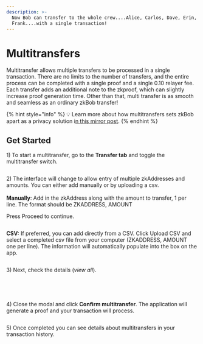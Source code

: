 ```yaml
---
description: >-
  Now Bob can transfer to the whole crew....Alice, Carlos, Dave, Erin,
  Frank....with a single transaction!
---
```


# Multitransfers

Multitransfer allows multiple transfers to be processed in a single transaction. There are no limits to the number of transfers, and the entire process can be completed with a single proof and a single 0.10 relayer fee.  Each transfer adds an additional note to the zkproof, which can slightly increase proof generation time. Other than that, multi transfer is as smooth and seamless as an ordinary zkBob transfer!

{% hint style="info" %}
💡 Learn more about how multitransfers sets zkBob apart as a privacy solution i[n this mirror post](https://mirror.xyz/0x6132eB883e88CD4E007552b871A6444Bfc34E837/mjYXeD7a005fdCu6dKdohfrSpcqpsuetW6djT46bDFk).
{% endhint %}

## Get Started

1\) To start a multitransfer, go to the **Transfer tab** and toggle the multitransfer switch.&#x20;

<figure><img src="https://lh5.googleusercontent.com/6kqw8dXidUF5PbSnyA4lG8hcKvUsE14PLyvZ3e0sZLOPpVPmHk30rEMnXWYRu1CZRqMpK420XRTI6jrM76O0lYtmNZvgDALDn6lFjEg1nQcM0lR9iXkAN7mk1J-w3lXmhjLcCn83-JQ9v0BQBCTqGNJoenkAsiqv0kfdGJEJUUv8Uc_yQEvNINgxJNWv3g" alt=""><figcaption></figcaption></figure>

2\) The interface will change to allow entry of multiple zkAddresses and amounts. You can either add manually or by uploading a csv.\
\
**Manually**: Add in the zkAddress along with the amount to transfer, 1 per line. The format should be ZKADDRESS, AMOUNT

Press Proceed to continue.

<figure><img src="https://lh5.googleusercontent.com/PxBlXi8rVqpzwHRqR_A4q6vV27g44mo6CSs7ei01UGTGin5LmFy3hK0yfxY6i0uNuP1B97HKqonRWn4F13FytFUIGogLnkQdXsPBZ3yppdH07zp1Ew46LXvu08tDf5Tkk25pS2frp3Ds8K5WoEILxGFc2ucRBRT5TlV0L7oi8dfMMezc-JHJjUKJ9ND3BA" alt=""><figcaption></figcaption></figure>

**CSV:** If preferred, you can add directly from a CSV. Click Upload CSV and select a completed csv file from your computer (ZKADDRESS, AMOUNT  one  per line). The information will automatically populate into the box on the app.

<figure><img src="https://lh5.googleusercontent.com/2XZ2X-urfp79wscz8hwNLTaC-_0Qftk6srWxcjutvgnT8WBHHWhG4H54aCRFuJRF4v5Rmpf6Y4kN8IQdnL4Lt8fXhbEDxbBOW3eHIfxBnfM5wsFX6SC-uqVavwxjru7At6jvV_0Mv-CPBDJnSNPuk-BskE3w1FNIPwCiefjii3l9ysaOHgRTC_k8O8lLGA" alt=""><figcaption></figcaption></figure>

3\) Next, check the details (_view all_).

<figure><img src="https://lh6.googleusercontent.com/y7EeH0urhAiAO2BBXOz2eIaaHqcHIlOX-QHUTCMCbzUs4kFmSkVr9pKefH-VFFaGUlXtOcSH7hEjV6iB-zlciUKGAsZwpbZGrlQH_bPwWuTE8BLsGkc1zu61FaA5VzkCCb83GRyXjuUV0Jpf7e8ilZJs1d-Q8SwjPUEVGlpMrsd8BpIZ2BsEx5pfDsKWAg" alt=""><figcaption><p><br></p></figcaption></figure>

<figure><img src="https://lh3.googleusercontent.com/QElUsXGgKkj8CP4e7Mi1mVo7aaaStZ6IdJIjfZUtEMOcpF5cUoZhxDpPg3M0MMdk_OdC-LUE4rvXy-a5Ezyu9zXJwMpYy6rT-OEbDUwvGcnbk6YGTriq8rdAbHbGKeXV8S1bdnr-zMvunN42uQAIX9l58qwecmEjIsijUJsh8A4UlmRPNqcPSOQzCvlO0Q" alt=""><figcaption></figcaption></figure>

4\) Close the modal and click **Confirm multitransfer**. The application will generate a proof and your transaction will process.&#x20;

<figure><img src="https://lh5.googleusercontent.com/9a92rjirE0L9tspgeeRZWlK919bkp0415VxOkXewNWVHL0-qA7d0p9UvcVIZvMF0tyVWCt2nqY9RRSX1NiSv-Fs-h2SKv9TC7BjNZjum8QkKbhhiFOJZ_7kmHYRs3WLcyF0ox3CwYN6fKVVDFt6pJ-pZVL6nCV_enDL1v_N1cNDytQnNkvGLMkqOr4tahQ" alt=""><figcaption></figcaption></figure>

5\) Once completed you can see details about multitransfers in your transaction history.

<figure><img src="https://lh6.googleusercontent.com/pHK-0t-T8G9kL9F5LIdhxdQHHw9STsOXKDyxBfdZALUG7q7NEV68jju2VSkBdn64kSPdczzl8p5X9W-fVdE-YzZ2C4Klxp3KAcmrreJ7squYpGBtyoWilERhkL54y1dHpLEQ3djgTRPsJHfbC-aR1LbDeaLaPq7S_mnYSHu0_NMAGzAfWbijUq8ynZBGOw" alt=""><figcaption></figcaption></figure>

<figure><img src="https://lh4.googleusercontent.com/JMS7bDOkYkvl3vPka2D5Dpl_Z8GtvRUAmrQVhh02JaVf6vv85wblvBAYiFa3fQxnHW7wv_OxBXrlFbsX27NubIHdjIqqehD9S0oOaA27Mo0ypfOs-AkkjEPdwT36PIJW0HKBo_WRVjZJV-SizhlpOdw7ik3HXlMGGOHvekoJ8X9lRSuXMaSrbHHBD0EfJA" alt=""><figcaption></figcaption></figure>
